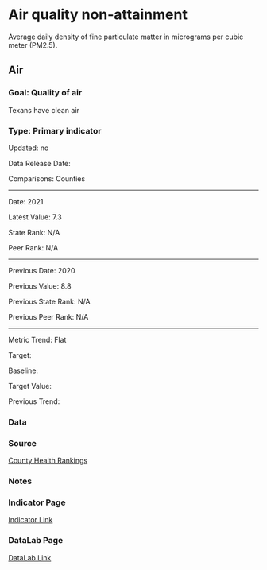 # Air quality non-attainment

Average daily density of fine particulate matter in micrograms per cubic meter
(PM2.5).

<!-- 
Percent of population living in areas that do not have attainment for all pollutants under current National Ambient Air Quality Standards (NAAQS) -->

## Air

### Goal: Quality of air

Texans have clean air

### Type: Primary indicator

Updated: no

Data Release Date: 

Comparisons: Counties

----

Date: 2021

Latest Value: 7.3

State Rank: N/A

Peer Rank: N/A

----

Previous Date: 2020

Previous Value: 8.8

Previous State Rank: N/A 

Previous Peer Rank: N/A

----
Metric Trend: Flat

Target: 

Baseline: 

Target Value: 

Previous Trend: 



<!--### Value

| Year      |  Value      | Rank        | Previous Year | Previous Value | Previous Rank | Trend | 
| ----------- | ----------- | ----------- | ----------- | ----------- | ----------- | -----------|
|    2018     |   60%      |             |             |             |             |            |

-->
### Data

### Source

[County Health Rankings](https://www.countyhealthrankings.org/sites/default/files/media/document/CHR2021_TX.pdf)

<!-- last updated 2015
[previous](https://www3.epa.gov/airquality/greenbook/ancl3.html)

[Green Book](https://www3.epa.gov/airquality/greenbook/ancl3.html) -->

### Notes


### Indicator Page

[Indicator Link](https://indicators.texas2036.org/indicator/110)

### DataLab Page

[DataLab Link](https://datalab.texas2036.org/csoaqwf/criteria-pollutant-nonattainment-summary-report-for-u-s?accesskey=imvqmqd)
